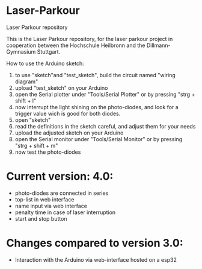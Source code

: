 # Laser-Parkour
Laser Parkour repository

This is the Laser Parkour repository, for the laser parkour project in cooperation between the Hochschule Heilbronn and the Dillmann-Gymnasium Stuttgart.

How to use the Arduino sketch:

1. to use "sketch"and "test_sketch", build the circuit named "wiring diagram"
2. upload "test_sketch" on your Arduino
3. open the Serial plotter under "Tools/Serial Plotter" or by pressing "strg + shift + l"
4. now interrupt the light shining on the photo-diodes, and look for a trigger value wich is good for both diodes.
5. open "sketch"
6. read the definitions in the sketch careful, and adjust them for your needs
7. upload the adjusted sketch on your Arduino
8. open the Serial monitor under "Tools/Serial Monitor" or by pressing "strg + shift + m"
9. now test the photo-diodes

# Current version: 4.0:
- photo-diodes are connected in series
- top-list in web interface
- name input via web interface
- penalty time in case of laser interruption
- start and stop button

# Changes compared to version 3.0:
- Interaction with the Arduino via web-interface hosted on a esp32